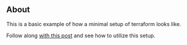 ## About
This is a basic example of how a minimal setup of terraform looks like.

Follow along [with this post](https://matthewaerose.github.io/terraform/console/2023/08/31/testpost.html) and see how to utilize this setup.